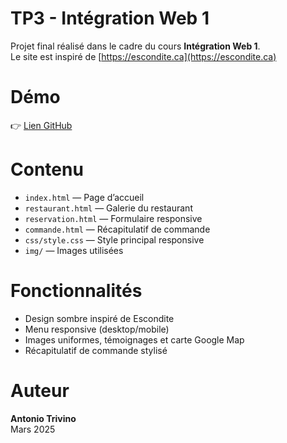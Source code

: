 # TP3 - Intégration Web 1

Projet final réalisé dans le cadre du cours **Intégration Web 1**.  
Le site est inspiré de [https://escondite.ca](https://escondite.ca)

# Démo
👉 [Lien GitHub](https://Trimel755.github.io/tp3-escondite)

# Contenu
- `index.html` — Page d’accueil
- `restaurant.html` — Galerie du restaurant
- `reservation.html` — Formulaire responsive
- `commande.html` — Récapitulatif de commande
- `css/style.css` — Style principal responsive
- `img/` — Images utilisées

# Fonctionnalités
- Design sombre inspiré de Escondite
- Menu responsive (desktop/mobile)
- Images uniformes, témoignages et carte Google Map
- Récapitulatif de commande stylisé

# Auteur
**Antonio Trivino**  
Mars 2025

